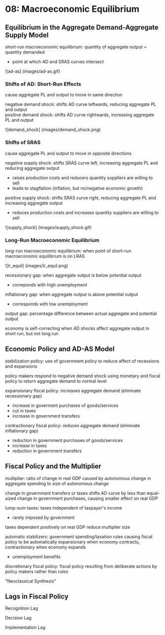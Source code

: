 # 08: Macroeconomic Equilibrium

## Equilibrium in the Aggregate Demand-Aggregate Supply Model

short-run macroeconomic equilibrium: quantity of aggregate output = quantity demanded  
+ point at which AD and SRAS curves intersect

![ad-as] (images/ad-as.gif)

### Shifts of AD: Short-Run Effects

cause aggregate PL and output to move in same direction

negative demand shock: shifts AD curve leftwards, reducing aggregate PL and output  
positive demand shock: shifts AD curve rightwards, increasing aggregate PL and output

![demand_shock] (images/demand_shock.png)

### Shifts of SRAS

cause aggregate PL and output to move in opposite directions

negative supply shock: shifts SRAS curve left, increasing aggregate PL and reducing aggregate output
+ raises production costs and reducers quantity suppliers are willing to sell
+ leads to stagflation (inflation, but no/negative economic growth)

positive supply shock: shifts SRAS curve right, reducing aggregate PL and increasing aggregate output
+ reduces production costs and increases quantity suppliers are willing to sell

![supply_shock] (images/supply_shock.gif)

### Long-Run Macroeconomic Equilibrium

long-run macroeconomic equilibrium: when point of short-run macroeconomic equilibrium is on LRAS

![lr_equil] (images/lr_equil.png)

recessionary gap: when aggregate output is below potential output  
+ correponds with high unemployment

inflationary gap: when aggregate output is above potential output
+ corresponds with low unemployment 

output gap: percentage difference between actual aggregate and potential output  

economy is self-correcting when AD shocks affect aggregate output in short run, but not long run
 
## Economic Policy and AD-AS Model

stabilization policy: use of government policy to reduce affect of recessions and expansions

policy makers respond to negative demand shock using monetary and fiscal policy to return aggregate demand to normal level

expansionary fiscal policy: increases aggregate demand (eliminate recessionary gap)
+ increase in goverment purchases of goods/services
+ cut in taxes
+ increase in government transfers

contractionary fiscal policy: reduces aggregate demand (eliminate inflationary gap)
+ reduction in government purchases of goods/services
+ increase in taxes
+ reduction in government transfers

## Fiscal Policy and the Multiplier

multiplier: ratio of change in real GDP caused by autonomous change in aggregate spending to size of autonomous change

change in government transfers or taxes shifts AD curve by less than equal-sized change in government purchases, causing smaller effect on real GDP

lump-sum taxes: taxes independent of taxpayer's income
+ rarely imposed by government

taxes dependent positively on real GDP reduce multiplier size

automatic stabilizers: government spending/taxation rules causing fiscal policy to be automatically expansionary when economy contracts, contractionary when economy expands 
+ unemployment benefits

discretionary fiscal policy: fiscal policy resulting from deliberate actions by policy makers rather than rules

"Neoclassical Synthesis"

## Lags in Fiscal Policy

Recognition Lag

Decision Lag

Implementation Lag
